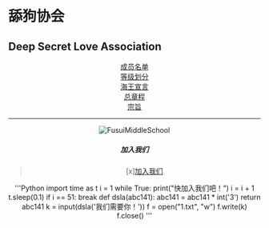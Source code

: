 # 舔狗协会
## Deep Secret Love Association
<center>
<a href="https://zhs141.github.io/dsla/member.html">成员名单</a>
<br>
<a href="https://zhs141.github.io/dsla/grade.html">等级划分</a>
<br>
<a href="https://zhs141.github.io/dsla/seaer.html">海王宣言</a>
<br>
<a href="https://zhs141.github.io/dsla/all.html">总章程</a>
<br>
<a href="https://zhs141.github.io/dsla/idea.html">宗旨</a>
<br>

***

![FusuiMiddleSchool](https://pic.baike.soso.com/ugc/baikepic2/0/20230305151413-317313212_jpeg_960_640_320403.jpg/0_90)

##### 加入我们
>[x][加入我们](https://zhs141.github.io)

'''Python
import time as t
i = 1
while True:
    print("快加入我们吧！")
    i = i + 1
    t.sleep(0.1)
    if i == 51:
        break
def dsla(abc141):
    abc141 = abc141 * int('3')
    return abc141
k = input(dsla('我们需要你！'))
f = open("1.txt", "w")
f.write(k)
f.close()
'''